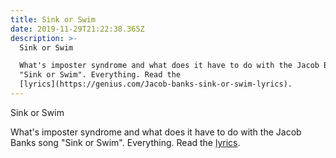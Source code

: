 ```yaml
---
title: Sink or Swim
date: 2019-11-29T21:22:38.365Z
description: >-
  Sink or Swim

  What's imposter syndrome and what does it have to do with the Jacob Banks song
  "Sink or Swim". Everything. Read the
  [lyrics](https://genius.com/Jacob-banks-sink-or-swim-lyrics).
---
```

Sink or Swim

What's imposter syndrome and what does it have to do with the Jacob Banks song "Sink or Swim". Everything. Read the [lyrics](https://genius.com/Jacob-banks-sink-or-swim-lyrics).
<!-- https://twitter.com/techmariah/status/1134131547534168065 -->
